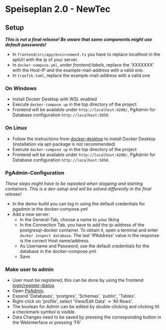 # Speiseplan 2.0 - NewTec

## Setup
***This is not a final release! Be aware that some components might use default passwords!***
- In `frontend/src/app/environment.ts` you have to replace *localhost* in the apiUrl with the ip of your server.
- In `docker-compose.yml`, under *frontend:labels*, replace the 'XXXXXXX' with the Host-IP and the example-mail-address with a valid one.
- In `traefik.toml`, replace the example-mail-address with a valid one 

### On Windows
- Install Docker Desktop with WSL enabled
- Execute `docker-compose up` in the top directory of the project
- Frontend will be available under `http://localhost:4200/`, PgAdmin for Database configuration `http://localhost:5050`.

### On Linux
- Follow the instructions from [docker-desktop](https://docs.docker.com/engine/install/ubuntu/) to install Docker Desktop (installation via apt-package is not recommended)
- Execute `docker-compose up` in the top directory of the project
- Frontend will be available under `http://localhost:4200/`, PgAdmin for Database configuration `http://localhost:5050`.

### PgAdmin-Configuration
*These steps might have to be repeated when stopping and starting containers. This is a dev-setup and will be solved differently in the final release!*
- In the demo-build you can log in using the default credentials for pgadmin in the docker-compose.yml
- Add a new server:
  - In the General-Tab, choose a name to your liking
  - In the Connection Tab, you have to add the ip-address of the postgresql-docker container. To obtain it, open a terminal and enter `docker inspect database`. The last 'IPAddress' value in the response is the correct Host name/address.
  - As Username and Password, use the default credentials for the database in the docker-compose.yml
  - Save.

### Make user to admin
- User must be registered, this can be done by using the frontend [login/register-dialog](http://localhost:4200/auth/register).
- Open [PgAdmin](http://localhost:5050).
- Expand 'Databases', 'postgres', 'Schemas', 'public', 'Tables'.
- Right-click on 'profile', select 'View/Edit Data' -> 'All Rows'.  
- The boolean for Admin can be edited by double-clicking and clicking till a checkmark-symbol is visible.
- Data Changes need to be saved by pressing the corresponding button in the Webinterface or pressing 'F6'